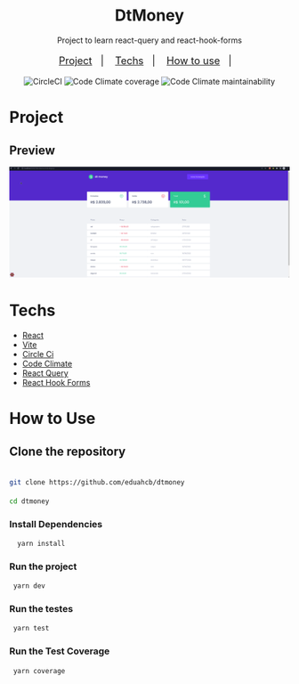 <h1 align="center">DtMoney</h1>

<p align="center">Project to learn react-query and react-hook-forms</p>

<p align="center" style="font-size: 18px;">
  <a href="#project">Project</a>&nbsp;&nbsp;&nbsp;|&nbsp;&nbsp;&nbsp;
  <a href="#techs">Techs</a>&nbsp;&nbsp;&nbsp;|&nbsp;&nbsp;&nbsp;
  <a href="#how-to-use">How to use</a>&nbsp;&nbsp;&nbsp;|&nbsp;&nbsp;&nbsp;
</p>


<div align="center">

  <img alt="CircleCI" src="https://img.shields.io/circleci/build/github/eduahcb/dtmoney?style=flat-square">
  <img alt="Code Climate coverage" src="https://img.shields.io/codeclimate/coverage/eduahcb/dtmoney?style=flat-square">
  <img alt="Code Climate maintainability" src="https://img.shields.io/codeclimate/maintainability/eduahcb/dtmoney?style=flat-square">
</div>

# Project

## Preview

<p align="center">
  <img src=".github/dtmoney.gif" />
</p>


# Techs

- [React](https://pt-br.reactjs.org/)
- [Vite](https://vitejs.dev/)
- [Circle Ci](https://circleci.com/)
- [Code Climate](https://codeclimate.com/)
- [React Query](https://tanstack.com/query/v4/?from=reactQueryV3&original=https://react-query-v3.tanstack.com/)
- [React Hook Forms](https://react-hook-form.com/)



# How to Use

## Clone the repository

```sh
 
git clone https://github.com/eduahcb/dtmoney

cd dtmoney

```

### Install Dependencies

```sh
  yarn install
```

### Run the project

```sh
 yarn dev
```

### Run the testes

```sh
 yarn test
```

### Run the Test Coverage

```sh
 yarn coverage
```
 